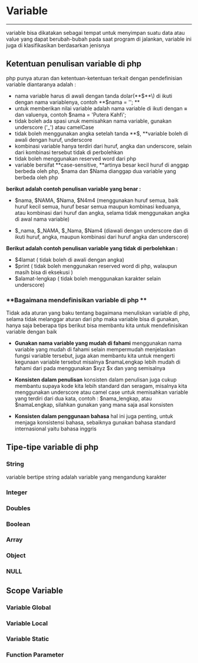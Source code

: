 # Variable

---

variable bisa dikatakan sebagai tempat untuk menyimpan suatu data atau value yang dapat berubah-bubah pada saat program di jalankan,  variable ini juga di klasifikasikan berdasarkan jenisnya

## Ketentuan penulisan variable di php

php punya aturan dan ketentuan-ketentuan terkait dengan pendefinisian variable  diantaranya adalah :

* nama variable harus di awali dengan tanda dolar\(**$**\) di ikuti dengan nama variablenya, contoh **$nama = ''; **
* untuk memberikan nilai variable adalah nama variable di ikuti dengan **=** dan valuenya, contoh $nama = 'Putera Kahfi';
* tidak boleh ada spasi unuk memisahkan nama variable, gunakan underscore \('\_'\) atau camelCase 
* tidak boleh menggunakan angka setelah tanda **$, **variable boleh di awali dengan huruf, underscore
* kombinasi variable hanya terdiri dari huruf, angka dan underscore, selain dari kombinasi tersebut tidak di perbolehkan
* tidak boleh menggunakan reserved word dari php
* variable bersifat **case-sensitive, **artinya besar kecil huruf di anggap berbeda oleh php, $nama dan $Nama dianggap dua variable yang berbeda oleh php 

**berikut adalah contoh penulisan variable yang benar :**

* $nama, $NAMA, $Nama, $N4m4  \(menggunakan huruf semua, baik huruf kecil semua, huruf besar semua maupun kombinasi keduanya, atau kombinasi dari huruf dan angka, selama tidak menggunakan angka di awal nama variable\)

* $\_nama, $\_NAMA, $\_Nama, $Nam4  \(diawali dengan underscore dan di ikuti huruf, angka, maupun kombinasi dari huruf angka dan underscore\)


**Berikut adalah contoh penulisan variable yang tidak di perbolehkan :**

* $4lamat  \( tidak boleh di awali dengan angka\)
* $print    \( tidak boleh menggunakan reserved word di php, walaupun masih bisa di eksekusi \)
* $alamat-lengkap \( tidak boleh menggunakan karakter selain underscore\)

### **Bagaimana mendefinisikan variable di php **

Tidak ada aturan yang baku tentang bagaimana menuliskan variable di php, selama tidak melanggar aturan dari php maka variable bisa di gunakan, hanya saja beberapa tips berikut bisa membantu kita untuk mendefinisikan variable dengan baik

* **Gunakan nama variable yang mudah di fahami**
  menggunakan nama variable yang mudah di fahami selain mempermudah menjelaskan fungsi variable tersebut, juga akan membantu kita untuk mengerti kegunaan variable tersebut 
  misalnya $namaLengkap lebih mudah di fahami dari pada menggunakan $xyz $x dan yang semisalnya

* **Konsisten dalam penulisan**
  konsisten dalam penulisan juga cukup membantu supaya kode kita lebih standard dan seragam, misalnya kita menggunakan underscore atau camel case untuk memisahkan variable yang terdiri dari dua kata, contoh : $nama\_lengkap, atau $namaLengkap, silahkan gunakan yang mana saja asal konsisten

* **Konsisten dalam penggunaan bahasa**
  hal ini juga penting, untuk menjaga konsistensi bahasa, sebaiknya gunakan bahasa standard internasional yaitu bahasa inggris

  ## 


## Tipe-tipe variable di php

### String

variable bertipe string adalah variable yang mengandung karakter

### Integer

### Doubles

### Boolean

### Array

### Object

### NULL

## Scope Variable

### Variable Global

### Variable Local

### **Variable Static**

### **Function Parameter**

